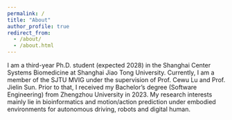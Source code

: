 ```yaml
---
permalink: /
title: "About"
author_profile: true
redirect_from: 
  - /about/
  - /about.html
---
```


I am a third-year Ph.D. student (expected 2028) in the Shanghai Center Systems Biomedicine at Shanghai Jiao Tong University. Currently, I am a member of the SJTU MVIG under the supervision of Prof. Cewu Lu and Prof. Jielin Sun. Prior to that, I received my Bachelor’s degree (Software Engineering) from Zhengzhou University in 2023. My research interests mainly lie in bioinformatics and motion/action prediction under embodied environments for autonomous driving, robots and digital human.
